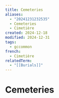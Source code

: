 ```yaml
---
title: Cemeteries
aliases:
  - "20241231232535"
  - Cemeteries
  - Cimetière
created: 2024-12-18
modified: 2024-12-31
tags:
  - gccommon
french:
  - Cimetière
relatedTerm:
  - "[[Burials]]"
---
```

# Cemeteries
